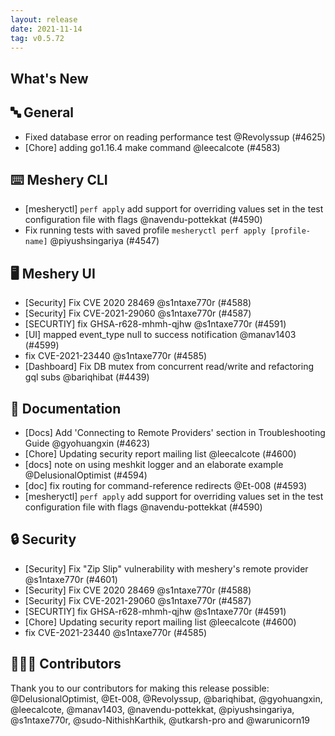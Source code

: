 ```yaml
---
layout: release
date: 2021-11-14
tag: v0.5.72
---
```


## What's New

## 🔤 General

- Fixed database error on reading performance test @Revolyssup (#4625)
- [Chore] adding go1.16.4 make command @leecalcote (#4583)

## ⌨️ Meshery CLI

- [mesheryctl] `perf apply` add support for overriding values set in the test configuration file with flags @navendu-pottekkat (#4590)
- Fix running tests with saved profile `mesheryctl perf apply [profile-name]` @piyushsingariya (#4547)

## 🖥 Meshery UI

- [Security] Fix CVE 2020 28469 @s1ntaxe770r (#4588)
- [Security] Fix CVE-2021-29060 @s1ntaxe770r (#4587)
- [SECURTIY] fix GHSA-r628-mhmh-qjhw @s1ntaxe770r (#4591)
- [UI] mapped event_type null to success notification @manav1403 (#4599)
- fix CVE-2021-23440 @s1ntaxe770r (#4585)
- [Dashboard] Fix DB mutex from concurrent read/write and refactoring gql subs @bariqhibat (#4439)

## 📖 Documentation

- [Docs] Add 'Connecting to Remote Providers' section in Troubleshooting Guide @gyohuangxin (#4623)
- [Chore] Updating security report mailing list @leecalcote (#4600)
- [docs] note on using meshkit logger and an elaborate example @DelusionalOptimist (#4594)
- [doc] fix routing for command-reference redirects @Et-008 (#4593)
- [mesheryctl] `perf apply` add support for overriding values set in the test configuration file with flags @navendu-pottekkat (#4590)

## 🔒 Security

- [Security] Fix "Zip Slip" vulnerability with meshery's remote provider @s1ntaxe770r (#4601)
- [Security] Fix CVE 2020 28469 @s1ntaxe770r (#4588)
- [Security] Fix CVE-2021-29060 @s1ntaxe770r (#4587)
- [SECURTIY] fix GHSA-r628-mhmh-qjhw @s1ntaxe770r (#4591)
- [Chore] Updating security report mailing list @leecalcote (#4600)
- fix CVE-2021-23440 @s1ntaxe770r (#4585)

## 👨🏽‍💻 Contributors

Thank you to our contributors for making this release possible:
@DelusionalOptimist, @Et-008, @Revolyssup, @bariqhibat, @gyohuangxin, @leecalcote, @manav1403, @navendu-pottekkat, @piyushsingariya, @s1ntaxe770r, @sudo-NithishKarthik, @utkarsh-pro and @warunicorn19
